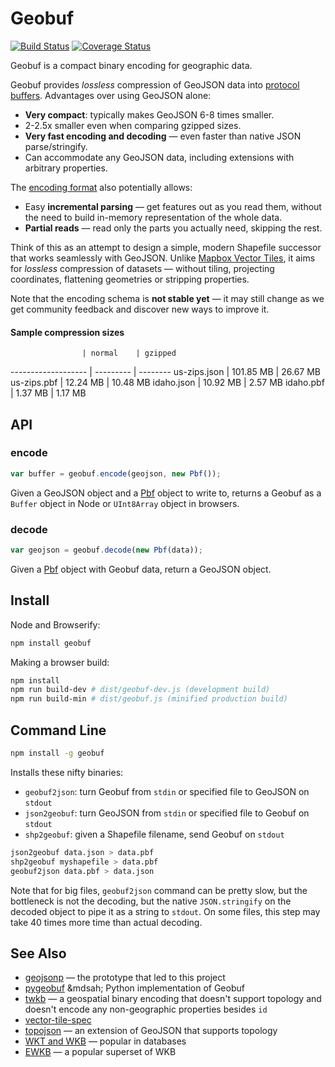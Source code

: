 # Geobuf

[![Build Status](https://travis-ci.org/mapbox/geobuf.svg)](https://travis-ci.org/mapbox/geobuf)
[![Coverage Status](https://img.shields.io/coveralls/mapbox/geobuf.svg)](https://coveralls.io/r/mapbox/geobuf)

Geobuf is a compact binary encoding for geographic data.

Geobuf provides _lossless_ compression of GeoJSON data
into [protocol buffers](https://developers.google.com/protocol-buffers/).
Advantages over using GeoJSON alone:

- **Very compact**: typically makes GeoJSON 6-8 times smaller.
- 2-2.5x smaller even when comparing gzipped sizes.
- **Very fast encoding and decoding** &mdash; even faster than native JSON parse/stringify.
- Can accommodate any GeoJSON data, including extensions with arbitrary properties.

The [encoding format](geobuf.proto) also potentially allows:

- Easy **incremental parsing** &mdash; get features out as you read them,
without the need to build in-memory representation of the whole data.
- **Partial reads** &mdash; read only the parts you actually need, skipping the rest.

Think of this as an attempt to design a simple, modern Shapefile successor
that works seamlessly with GeoJSON.
Unlike [Mapbox Vector Tiles](https://github.com/mapbox/vector-tile-spec/),
it aims for _lossless_ compression of datasets &mdash; without tiling, projecting coordinates,
flattening geometries or stripping properties.

Note that the encoding schema is **not stable yet** &mdash;
it may still change as we get community feedback and discover new ways to improve it.


#### Sample compression sizes

                    | normal    | gzipped
------------------- | --------- | --------
us-zips.json 	    | 101.85 MB | 26.67 MB
us-zips.pbf         | 12.24 MB  | 10.48 MB
idaho.json          | 10.92 MB  | 2.57 MB
idaho.pbf           | 1.37 MB   | 1.17 MB

## API

### encode

```js
var buffer = geobuf.encode(geojson, new Pbf());
```

Given a GeoJSON object and a [Pbf](https://github.com/mapbox/pbf) object to write to,
returns a Geobuf as a `Buffer` object in Node or `UInt8Array` object in browsers.

### decode

```js
var geojson = geobuf.decode(new Pbf(data));
```

Given a [Pbf](https://github.com/mapbox/pbf) object with Geobuf data, return a GeoJSON object.


## Install

Node and Browserify:

```bash
npm install geobuf
```

Making a browser build:

```bash
npm install
npm run build-dev # dist/geobuf-dev.js (development build)
npm run build-min # dist/geobuf.js (minified production build)
```


## Command Line

```bash
npm install -g geobuf
```

Installs these nifty binaries:

* `geobuf2json`: turn Geobuf from `stdin` or specified file to GeoJSON on `stdout`
* `json2geobuf`: turn GeoJSON from `stdin` or specified file to Geobuf on `stdout`
* `shp2geobuf`: given a Shapefile filename, send Geobuf on `stdout`

```bash
json2geobuf data.json > data.pbf
shp2geobuf myshapefile > data.pbf
geobuf2json data.pbf > data.json
```

Note that for big files, `geobuf2json` command can be pretty slow, but the bottleneck is not the decoding,
but the native `JSON.stringify` on the decoded object to pipe it as a string to `stdout`.
On some files, this step may take 40 times more time than actual decoding.


## See Also

* [geojsonp](https://github.com/springmeyer/geojsonp) &mdash; the prototype that led to this project
* [pygeobuf](https://github.com/mapbox/pygeobuf) &mdsah; Python implementation of Geobuf
* [twkb](https://github.com/TWKB/Specification) &mdash; a geospatial binary encoding that doesn't support topology
and doesn't encode any non-geographic properties besides `id`
* [vector-tile-spec](https://github.com/mapbox/vector-tile-spec)
* [topojson](https://github.com/mbostock/topojson) &mdash; an extension of GeoJSON that supports topology
* [WKT and WKB](https://en.wikipedia.org/wiki/Well-known_text) &mdash; popular in databases
* [EWKB](http://postgis.refractions.net/docs/using_postgis_dbmanagement.html#EWKB_EWKT) &mdash; a popular superset of WKB
